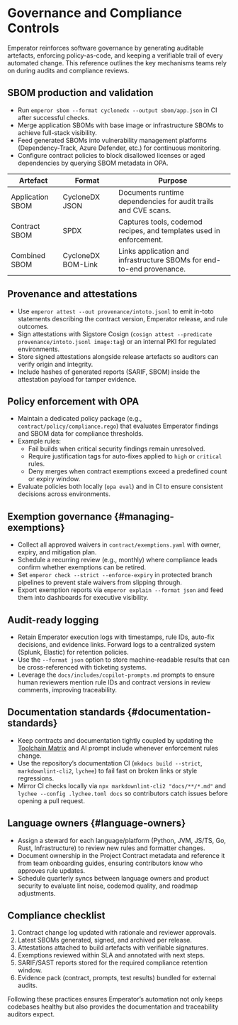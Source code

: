 # Governance and Compliance Controls

Emperator reinforces software governance by generating auditable artefacts, enforcing policy-as-code, and keeping a verifiable trail of every automated change. This reference outlines the key mechanisms teams rely on during audits and compliance reviews.

## SBOM production and validation

- Run `emperor sbom --format cyclonedx --output sbom/app.json` in CI after successful checks.
- Merge application SBOMs with base image or infrastructure SBOMs to achieve full-stack visibility.
- Feed generated SBOMs into vulnerability management platforms (Dependency-Track, Azure Defender, etc.) for continuous monitoring.
- Configure contract policies to block disallowed licenses or aged dependencies by querying SBOM metadata in OPA.

| Artefact | Format | Purpose |
| --- | --- | --- |
| Application SBOM | CycloneDX JSON | Documents runtime dependencies for audit trails and CVE scans. |
| Contract SBOM | SPDX | Captures tools, codemod recipes, and templates used in enforcement. |
| Combined SBOM | CycloneDX BOM-Link | Links application and infrastructure SBOMs for end-to-end provenance. |

## Provenance and attestations

- Use `emperor attest --out provenance/intoto.jsonl` to emit in-toto statements describing the contract version, Emperator release, and rule outcomes.
- Sign attestations with Sigstore Cosign (`cosign attest --predicate provenance/intoto.jsonl image:tag`) or an internal PKI for regulated environments.
- Store signed attestations alongside release artefacts so auditors can verify origin and integrity.
- Include hashes of generated reports (SARIF, SBOM) inside the attestation payload for tamper evidence.

## Policy enforcement with OPA

- Maintain a dedicated policy package (e.g., `contract/policy/compliance.rego`) that evaluates Emperator findings and SBOM data for compliance thresholds.
- Example rules:
  - Fail builds when critical security findings remain unresolved.
  - Require justification tags for auto-fixes applied to `high` or `critical` rules.
  - Deny merges when contract exemptions exceed a predefined count or expiry window.
- Evaluate policies both locally (`opa eval`) and in CI to ensure consistent decisions across environments.

## Exemption governance {#managing-exemptions}

- Collect all approved waivers in `contract/exemptions.yaml` with owner, expiry, and mitigation plan.
- Schedule a recurring review (e.g., monthly) where compliance leads confirm whether exemptions can be retired.
- Set `emperor check --strict --enforce-expiry` in protected branch pipelines to prevent stale waivers from slipping through.
- Export exemption reports via `emperor explain --format json` and feed them into dashboards for executive visibility.

## Audit-ready logging

- Retain Emperator execution logs with timestamps, rule IDs, auto-fix decisions, and evidence links. Forward logs to a centralized system (Splunk, Elastic) for retention policies.
- Use the `--format json` option to store machine-readable results that can be cross-referenced with ticketing systems.
- Leverage the `docs/includes/copilot-prompts.md` prompts to ensure human reviewers mention rule IDs and contract versions in review comments, improving traceability.

## Documentation standards {#documentation-standards}

- Keep contracts and documentation tightly coupled by updating the [Toolchain Matrix](toolchain.md) and AI prompt include whenever enforcement rules change.
- Use the repository’s documentation CI (`mkdocs build --strict`, `markdownlint-cli2`, `lychee`) to fail fast on broken links or style regressions.
- Mirror CI checks locally via `npx markdownlint-cli2 "docs/**/*.md"` and `lychee --config .lychee.toml docs` so contributors catch issues before opening a pull request.

## Language owners {#language-owners}

- Assign a steward for each language/platform (Python, JVM, JS/TS, Go, Rust, Infrastructure) to review new rules and formatter changes.
- Document ownership in the Project Contract metadata and reference it from team onboarding guides, ensuring contributors know who approves rule updates.
- Schedule quarterly syncs between language owners and product security to evaluate lint noise, codemod quality, and roadmap adjustments.

## Compliance checklist

1. Contract change log updated with rationale and reviewer approvals.
2. Latest SBOMs generated, signed, and archived per release.
3. Attestations attached to build artefacts with verifiable signatures.
4. Exemptions reviewed within SLA and annotated with next steps.
5. SARIF/SAST reports stored for the required compliance retention window.
6. Evidence pack (contract, prompts, test results) bundled for external audits.

Following these practices ensures Emperator’s automation not only keeps codebases healthy but also provides the documentation and traceability auditors expect.
